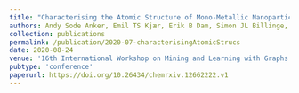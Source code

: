```yaml
---
title: "Characterising the Atomic Structure of Mono-Metallic Nanoparticles from X-Ray Scattering Data Using Conditional Generative Models"
authors: Andy Sode Anker, Emil TS Kjær, Erik B Dam, Simon JL Billinge, Kirsten MØ Jensen, **Raghavendra Selvan**
collection: publications
permalink: /publication/2020-07-characterisingAtomicStrucs
date: 2020-08-24
venue: '16th International Workshop on Mining and Learning with Graphs'
pubtype: 'conference'
paperurl: https://doi.org/10.26434/chemrxiv.12662222.v1
---
```


